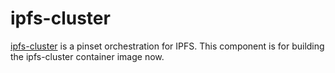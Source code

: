 # ipfs-cluster

[ipfs-cluster](https://github.com/ipfs-cluster/ipfs-cluster) is a pinset orchestration for IPFS.
This component is for building the ipfs-cluster container image now.
